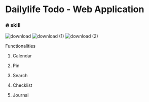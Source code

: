 # Dailylife Todo - Web Application

### :fire: skill
![download](https://user-images.githubusercontent.com/99692392/209128423-31c7641f-9b0f-4e89-a701-a1f36c3d5cc7.svg)
![download (1)](https://user-images.githubusercontent.com/99692392/209128485-2bc83813-46e1-41f8-bc5c-46134f36ba00.svg)
![download (2)](https://user-images.githubusercontent.com/99692392/209128544-14c5f2fd-38b5-4bc2-9d74-24945958bc2f.svg)



Functionalities

1. Calendar
  
3. Pin
4. Search
5. Checklist
6. Journal





